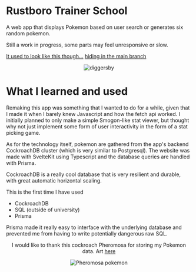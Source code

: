 # Rustboro Trainer School

A web app that displays Pokemon based on user search or generates six random pokemon.

Still a work in progress, some parts may feel unresponsive or slow.

[It used to look like this though...](https://wesngu28.github.io/pokemon-stats-game/) [hiding in the main branch](https://github.com/wesngu28/pokemon-stats-game/tree/main)

<p align="center">
  <img src="static/diggersby.png" alt="diggersby" />
</p>


# What I learned and used

Remaking this app was something that I wanted to do for a while, given that I made it when I barely knew Javascript and how the fetch api worked. I initially planned to only make a simple Smogon-like stat viewer, but thought why not just implement some form of user interactivity in the form of a stat picking game.

As for the technology itself, pokemon are gathered from the app's backend CockroachDB cluster (which is very similar to Postgresql). The website was made with SvelteKit using Typescript and the database queries are handled with Prisma.

CockroachDB is a really cool database that is very resilient and durable, with great automatic horizontal scaling.

This is the first time I have used

- CockroachDB
- SQL (outside of university)
- Prisma

Prisma made it really easy to interface with the underlying database and prevented me from having to write potentially dangerous raw SQL.

<p align="center">
I would like to thank this cockroach Pheromosa for storing my Pokemon data. Art <span><a href="https://www.deviantart.com/ixjackiexx/art/Pheromosa-699650010">here</a></span
</p>
<p align="center">
  <img alt="Pheromosa pokemon" src="https://images-wixmp-ed30a86b8c4ca887773594c2.wixmp.com/f/06f563d8-dd63-419a-87d5-fa5e3dab6da3/dbkjxei-bb2d6d1b-cf01-413a-942c-d626a6678352.png/v1/fit/w_375,h_309,q_70,strp/pheromosa_by_ixjackiexx_dbkjxei-375w.jpg?token=eyJ0eXAiOiJKV1QiLCJhbGciOiJIUzI1NiJ9.eyJzdWIiOiJ1cm46YXBwOjdlMGQxODg5ODIyNjQzNzNhNWYwZDQxNWVhMGQyNmUwIiwiaXNzIjoidXJuOmFwcDo3ZTBkMTg4OTgyMjY0MzczYTVmMGQ0MTVlYTBkMjZlMCIsIm9iaiI6W1t7ImhlaWdodCI6Ijw9ODQ0IiwicGF0aCI6IlwvZlwvMDZmNTYzZDgtZGQ2My00MTlhLTg3ZDUtZmE1ZTNkYWI2ZGEzXC9kYmtqeGVpLWJiMmQ2ZDFiLWNmMDEtNDEzYS05NDJjLWQ2MjZhNjY3ODM1Mi5wbmciLCJ3aWR0aCI6Ijw9MTAyNCJ9XV0sImF1ZCI6WyJ1cm46c2VydmljZTppbWFnZS5vcGVyYXRpb25zIl19.gmdQXdJUjtP0WVv-bw48h5JbAj5lE7Y76Qk4R63GyjE" />
</p>
